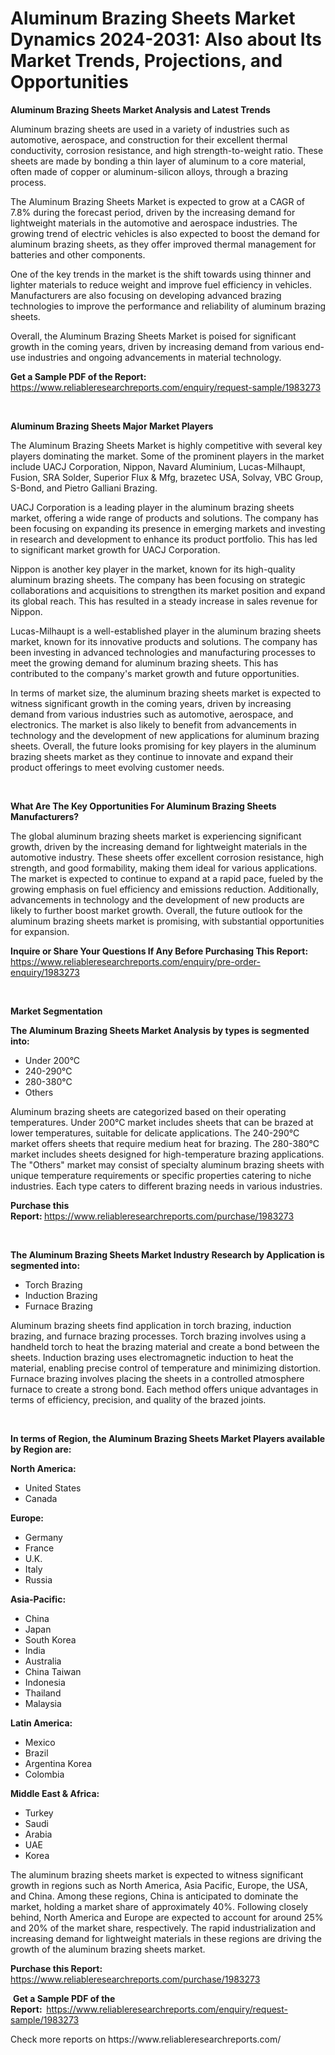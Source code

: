 <p><h1>Aluminum Brazing Sheets Market Dynamics 2024-2031: Also about Its Market Trends, Projections, and Opportunities</h1></p><p><strong>Aluminum Brazing Sheets Market Analysis and Latest Trends</strong></p>
<p><p>Aluminum brazing sheets are used in a variety of industries such as automotive, aerospace, and construction for their excellent thermal conductivity, corrosion resistance, and high strength-to-weight ratio. These sheets are made by bonding a thin layer of aluminum to a core material, often made of copper or aluminum-silicon alloys, through a brazing process.</p><p>The Aluminum Brazing Sheets Market is expected to grow at a CAGR of 7.8% during the forecast period, driven by the increasing demand for lightweight materials in the automotive and aerospace industries. The growing trend of electric vehicles is also expected to boost the demand for aluminum brazing sheets, as they offer improved thermal management for batteries and other components.</p><p>One of the key trends in the market is the shift towards using thinner and lighter materials to reduce weight and improve fuel efficiency in vehicles. Manufacturers are also focusing on developing advanced brazing technologies to improve the performance and reliability of aluminum brazing sheets.</p><p>Overall, the Aluminum Brazing Sheets Market is poised for significant growth in the coming years, driven by increasing demand from various end-use industries and ongoing advancements in material technology.</p></p>
<p><strong>Get a Sample PDF of the Report:&nbsp;</strong> <a href="https://www.reliableresearchreports.com/enquiry/request-sample/1983273">https://www.reliableresearchreports.com/enquiry/request-sample/1983273</a></p>
<p>&nbsp;</p>
<p><strong>Aluminum Brazing Sheets Major Market Players</strong></p>
<p><p>The Aluminum Brazing Sheets Market is highly competitive with several key players dominating the market. Some of the prominent players in the market include UACJ Corporation, Nippon, Navard Aluminium, Lucas-Milhaupt, Fusion, SRA Solder, Superior Flux & Mfg, brazetec USA, Solvay, VBC Group, S-Bond, and Pietro Galliani Brazing.</p><p>UACJ Corporation is a leading player in the aluminum brazing sheets market, offering a wide range of products and solutions. The company has been focusing on expanding its presence in emerging markets and investing in research and development to enhance its product portfolio. This has led to significant market growth for UACJ Corporation.</p><p>Nippon is another key player in the market, known for its high-quality aluminum brazing sheets. The company has been focusing on strategic collaborations and acquisitions to strengthen its market position and expand its global reach. This has resulted in a steady increase in sales revenue for Nippon.</p><p>Lucas-Milhaupt is a well-established player in the aluminum brazing sheets market, known for its innovative products and solutions. The company has been investing in advanced technologies and manufacturing processes to meet the growing demand for aluminum brazing sheets. This has contributed to the company's market growth and future opportunities.</p><p>In terms of market size, the aluminum brazing sheets market is expected to witness significant growth in the coming years, driven by increasing demand from various industries such as automotive, aerospace, and electronics. The market is also likely to benefit from advancements in technology and the development of new applications for aluminum brazing sheets. Overall, the future looks promising for key players in the aluminum brazing sheets market as they continue to innovate and expand their product offerings to meet evolving customer needs.</p></p>
<p>&nbsp;</p>
<p><strong>What Are The Key Opportunities For Aluminum Brazing Sheets Manufacturers?</strong></p>
<p><p>The global aluminum brazing sheets market is experiencing significant growth, driven by the increasing demand for lightweight materials in the automotive industry. These sheets offer excellent corrosion resistance, high strength, and good formability, making them ideal for various applications. The market is expected to continue to expand at a rapid pace, fueled by the growing emphasis on fuel efficiency and emissions reduction. Additionally, advancements in technology and the development of new products are likely to further boost market growth. Overall, the future outlook for the aluminum brazing sheets market is promising, with substantial opportunities for expansion.</p></p>
<p><strong>Inquire or Share Your Questions If Any Before Purchasing This Report:</strong> <a href="https://www.reliableresearchreports.com/enquiry/pre-order-enquiry/1983273">https://www.reliableresearchreports.com/enquiry/pre-order-enquiry/1983273</a></p>
<p>&nbsp;</p>
<p><strong>Market Segmentation</strong></p>
<p><strong>The Aluminum Brazing Sheets Market Analysis by types is segmented into:</strong></p>
<p><ul><li>Under 200°C</li><li>240-290°C</li><li>280-380°C</li><li>Others</li></ul></p>
<p><p>Aluminum brazing sheets are categorized based on their operating temperatures. Under 200°C market includes sheets that can be brazed at lower temperatures, suitable for delicate applications. The 240-290°C market offers sheets that require medium heat for brazing. The 280-380°C market includes sheets designed for high-temperature brazing applications. The "Others" market may consist of specialty aluminum brazing sheets with unique temperature requirements or specific properties catering to niche industries. Each type caters to different brazing needs in various industries.</p></p>
<p><strong>Purchase this Report:&nbsp;</strong><a href="https://www.reliableresearchreports.com/purchase/1983273">https://www.reliableresearchreports.com/purchase/1983273</a></p>
<p>&nbsp;</p>
<p><strong>The Aluminum Brazing Sheets Market Industry Research by Application is segmented into:</strong></p>
<p><ul><li>Torch Brazing</li><li>Induction Brazing</li><li>Furnace Brazing</li></ul></p>
<p><p>Aluminum brazing sheets find application in torch brazing, induction brazing, and furnace brazing processes. Torch brazing involves using a handheld torch to heat the brazing material and create a bond between the sheets. Induction brazing uses electromagnetic induction to heat the material, enabling precise control of temperature and minimizing distortion. Furnace brazing involves placing the sheets in a controlled atmosphere furnace to create a strong bond. Each method offers unique advantages in terms of efficiency, precision, and quality of the brazed joints.</p></p>
<p>&nbsp;</p>
<p><strong>In terms of Region, the Aluminum Brazing Sheets Market Players available by Region are:</strong></p>
<p>
    <p> <strong> North America: </strong>
        <ul>
            <li>United States</li>
            <li>Canada</li>
        </ul>
        </p> 
    <p> <strong> Europe: </strong>
        <ul>
            <li>Germany</li>
            <li>France</li>
            <li>U.K.</li>
            <li>Italy</li>
            <li>Russia</li>
        </ul>
        </p> 
    <p> <strong> Asia-Pacific: </strong>
        <ul>
            <li>China</li>
            <li>Japan</li>
            <li>South Korea</li>
            <li>India</li>
            <li>Australia</li>
            <li>China Taiwan</li>
            <li>Indonesia</li>
            <li>Thailand</li>
            <li>Malaysia</li>
        </ul>
        </p> 
    <p> <strong> Latin America: </strong>
        <ul>
            <li>Mexico</li>
            <li>Brazil</li>
            <li>Argentina Korea</li>
            <li>Colombia</li>
        </ul>
        </p> 
    <p> <strong> Middle East & Africa: </strong>
        <ul>
            <li>Turkey</li>
            <li>Saudi</li>
            <li>Arabia</li>
            <li>UAE</li>
            <li>Korea</li>
        </ul>
    </p>
    </p>
<p><p>The aluminum brazing sheets market is expected to witness significant growth in regions such as North America, Asia Pacific, Europe, the USA, and China. Among these regions, China is anticipated to dominate the market, holding a market share of approximately 40%. Following closely behind, North America and Europe are expected to account for around 25% and 20% of the market share, respectively. The rapid industrialization and increasing demand for lightweight materials in these regions are driving the growth of the aluminum brazing sheets market.</p></p>
<p><strong>Purchase this Report: </strong><a href="https://www.reliableresearchreports.com/purchase/1983273">https://www.reliableresearchreports.com/purchase/1983273</a></p>
<p>&nbsp;<strong>Get a Sample PDF of the Report:&nbsp;&nbsp;</strong><a href="https://www.reliableresearchreports.com/enquiry/request-sample/1983273">https://www.reliableresearchreports.com/enquiry/request-sample/1983273</a></p>
<p><strong></strong></p>
<p>Check more reports on https://www.reliableresearchreports.com/</p>